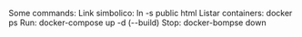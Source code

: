Some commands:
    Link simbolico: ln -s public html
    Listar containers: docker ps
    Run: docker-compose up -d (--build)
    Stop: docker-bompse down